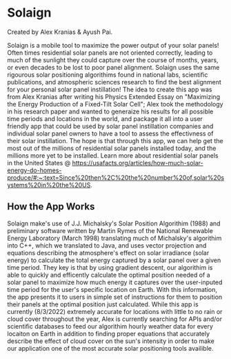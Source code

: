 # Solaign
Created by Alex Kranias & Ayush Pai.

Solaign is a mobile tool to maximize the power output of your solar panels! Often times residential solar panels are not oriented correctly, leading to much of the sunlight they could capture over the course of months, years, or even decades to be lost to poor panel alignment. Solaign uses the same rigourous solar positioning algorithims found in national labs, scientific publications, and atmospheric sciences research to find the best alignment for your personal solar panel instillation! The idea to create this app was from Alex Kranias after writing his Physics Extended Essay on "Maximizing the Energy Production of a Fixed-Tilt Solar Cell"; Alex took the methodology in his research paper and wanted to generaize his results for all possible time periods and locations in the world, and package it all into a user friendly app that could be used by solar panel instillation companies and individual solar panel owners to have a tool to assess the effectivness of their solar instillation. The hope is that through this app, we can help get the most out of the millions of residential solar panels installed today, and the millions more yet to be installed. Learn more about residential solar panels in the United States @ https://usafacts.org/articles/how-much-solar-energy-do-homes-produce/#:~:text=Since%20then%2C%20the%20number%20of,solar%20systems%20in%20the%20US.


## How the App Works
Solaign make's use of J.J. Michalsky's Solar Position Algorithim (1988) and preliminary software written by Martin Rymes of the National Renewable Energy Laboratory (March 1998) translating much of Michalsky's algorithim into C++, which we translated to Java, and  uses vector projection and equations describing the atmosphere's effect on solar irradiance (solar energy) to calculate the total energy captured by a solar panel over a given time period. They key is that by using gradient descent, our algorithim is able to quickly and efficently calculate the optimal position needed of a solar panel to maximize how much energy it captures over the user-inputed time period for the user's specific location on Earth. With this information, the app presents it to users in simple set of instructions for them to position their panels at the optimal position just calculated. While this app is currently (8/3/2022) extremely accurate for locations with little to no rain or cloud cover throughout the year, Alex is currently searching for APIs and/or scientific databases to feed our algorithim hourly weather data for every locaiton on Earth in addition to finding proper equations that accurately describe the effect of cloud cover on the sun's intensity in order to make our application one of the most accurate solar positioning tools availible.

